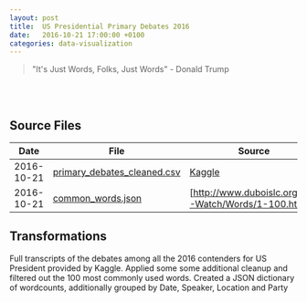 ```yaml
---
layout: post
title:  US Presidential Primary Debates 2016 
date:   2016-10-21 17:00:00 +0100
categories: data-visualization
---
```



> "It's Just Words, Folks, Just Words" - Donald Trump

<!--<div ng-controller="UsaElection">-->
<!--<div ng-bind="name"></div>-->
<!--</div>-->

<table id="wordSummary"><thead/><tbody/></table>

<table id="topWordsByParty"><thead/><tbody/></table>

<table id="topWordsBySpeaker"><thead/><tbody/></table>

## Source Files

| Date | File | Source |
| ---- | ------ | ---- |
| 2016-10-21 | [primary_debates_cleaned.csv](/projects/usa_presidential_election_2016/data/primary_debates_cleaned.csv) | [Kaggle](https://www.kaggle.com/kinguistics/2016-us-presidential-primary-debates) |  
| 2016-10-21 | [common_words.json](jekyll/projects/usa_presidential_election_2016/data/common_words.json) | [http://www.duboislc.org/ED-Watch/Words/1-100.html]() |  

## Transformations

Full transcripts of the debates among all the 2016 contenders for US President provided by Kaggle.
Applied some some additional cleanup and filtered out the 100 most commonly used words.
Created a JSON dictionary of wordcounts, additionally grouped by Date, Speaker, Location and Party            


<script src="/webpack/usa_presidential_election.js"/>
